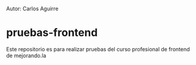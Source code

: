 Autor: Carlos Aguirre

# pruebas-frontend
Este repositorio es para realizar pruebas del curso profesional de frontend de mejorando.la
